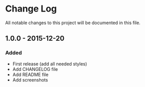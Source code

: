 # Change Log
All notable changes to this project will be documented in this file.

## 1.0.0 - 2015-12-20
### Added
- First release (add all needed styles)
- Add CHANGELOG file
- Add README file
- Add screenshots
